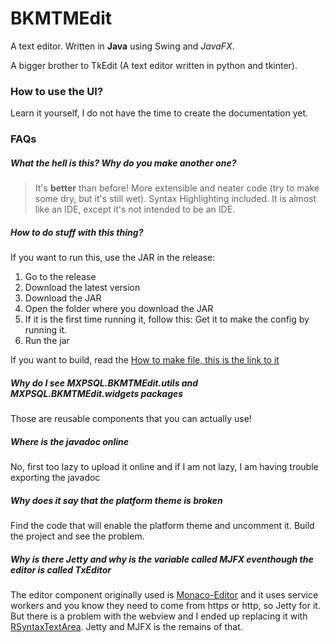 # BKMTMEdit

A text editor. Written in **Java** using Swing and *JavaFX*.

A bigger brother to TkEdit (A text editor written in python and tkinter).

### How to use the UI?

Learn it yourself, I do not have the time to create the documentation yet.

### FAQs

##### What the hell is this? Why do you make another one?

> It's **better** than before! More extensible and neater code (try to make some dry, but it's still wet). Syntax Highlighting included. It is almost like an IDE, except it's not intended to be an IDE.

##### How to do stuff with this thing?

If you want to run this, use the JAR in the release:

1. Go to the release
2. Download the latest version
3. Download the JAR
4. Open the folder where you download the JAR
5. If it is the first time running it, follow this: Get it to make the config by running it.
7. Run the jar

If you want to build, read the [How to make file, this is the link to it](how2make.txt)


##### Why do I see MXPSQL.BKMTMEdit.utils and MXPSQL.BKMTMEdit.widgets packages

Those are reusable components that you can actually use!

##### Where is the javadoc online

No, first too lazy to upload it online and if I am not lazy, I am having trouble exporting the javadoc

##### Why does it say that the platform theme is broken

Find the code that will enable the platform theme and uncomment it. Build the project and see the problem.

##### Why is there Jetty and why is the variable called MJFX eventhough the editor is called TxEditor

The editor component originally used is [Monaco-Editor](https://github.com/microsoft/monaco-editor "The editor that powers VS-Code (Visual Studio)") and it uses service workers and you know they need to come from https or http, so Jetty for it. But there is a problem with the webview and I ended up replacing it with [RSyntaxTextArea](https://github.com/bobbylight/RSyntaxTextArea "Nice component btw"). Jetty and MJFX is the remains of that.